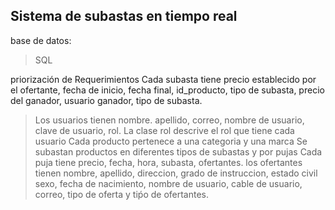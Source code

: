 ## Sistema de subastas en tiempo real

base de datos:
>SQL

priorización de Requerimientos
Cada subasta tiene precio establecido por el ofertante, fecha de inicio, fecha final,
  id_producto, tipo de subasta, precio del ganador, usuario ganador, tipo de subasta.
>Los usuarios tienen nombre. apellido, correo, nombre de usuario, clave de usuario, rol.
>La clase rol descrive el rol que tiene cada usuario
>Cada producto pertenece a una categoria y una marca
>Se subastan productos en diferentes tipos de subastas y por pujas
>Cada puja tiene precio, fecha, hora, subasta, ofertantes.
>los ofertantes tienen nombre, apellido, direccion, grado de instruccion, estado civil
  sexo, fecha de nacimiento, nombre de usuario, cable de usuario, correo, tipo de oferta 
  y tiṕo de ofertantes.


